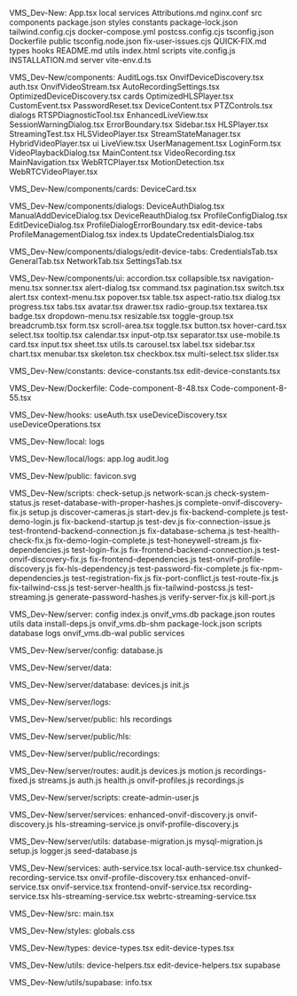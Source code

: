 VMS_Dev-New:
App.tsx              local               services
Attributions.md      nginx.conf          src
components           package.json        styles
constants            package-lock.json   tailwind.config.cjs
docker-compose.yml   postcss.config.cjs  tsconfig.json
Dockerfile           public              tsconfig.node.json
fix-user-issues.cjs  QUICK-FIX.md        types
hooks                README.md           utils
index.html           scripts             vite.config.js
INSTALLATION.md      server              vite-env.d.ts

VMS_Dev-New/components:
AuditLogs.tsx              OnvifDeviceDiscovery.tsx
auth.tsx                   OnvifVideoStream.tsx
AutoRecordingSettings.tsx  OptimizedDeviceDiscovery.tsx
cards                      OptimizedHLSPlayer.tsx
CustomEvent.tsx            PasswordReset.tsx
DeviceContent.tsx          PTZControls.tsx
dialogs                    RTSPDiagnosticTool.tsx
EnhancedLiveView.tsx       SessionWarningDialog.tsx
ErrorBoundary.tsx          Sidebar.tsx
HLSPlayer.tsx              StreamingTest.tsx
HLSVideoPlayer.tsx         StreamStateManager.tsx
HybridVideoPlayer.tsx      ui
LiveView.tsx               UserManagement.tsx
LoginForm.tsx              VideoPlaybackDialog.tsx
MainContent.tsx            VideoRecording.tsx
MainNavigation.tsx         WebRTCPlayer.tsx
MotionDetection.tsx        WebRTCVideoPlayer.tsx

VMS_Dev-New/components/cards:
DeviceCard.tsx

VMS_Dev-New/components/dialogs:
DeviceAuthDialog.tsx    ManualAddDeviceDialog.tsx
DeviceReauthDialog.tsx  ProfileConfigDialog.tsx
EditDeviceDialog.tsx    ProfileDialogErrorBoundary.tsx
edit-device-tabs        ProfileManagementDialog.tsx
index.ts                UpdateCredentialsDialog.tsx

VMS_Dev-New/components/dialogs/edit-device-tabs:
CredentialsTab.tsx  GeneralTab.tsx  NetworkTab.tsx  SettingsTab.tsx

VMS_Dev-New/components/ui:
accordion.tsx     collapsible.tsx    navigation-menu.tsx  sonner.tsx
alert-dialog.tsx  command.tsx        pagination.tsx       switch.tsx
alert.tsx         context-menu.tsx   popover.tsx          table.tsx
aspect-ratio.tsx  dialog.tsx         progress.tsx         tabs.tsx
avatar.tsx        drawer.tsx         radio-group.tsx      textarea.tsx
badge.tsx         dropdown-menu.tsx  resizable.tsx        toggle-group.tsx
breadcrumb.tsx    form.tsx           scroll-area.tsx      toggle.tsx
button.tsx        hover-card.tsx     select.tsx           tooltip.tsx
calendar.tsx      input-otp.tsx      separator.tsx        use-mobile.ts
card.tsx          input.tsx          sheet.tsx            utils.ts
carousel.tsx      label.tsx          sidebar.tsx
chart.tsx         menubar.tsx        skeleton.tsx
checkbox.tsx      multi-select.tsx   slider.tsx

VMS_Dev-New/constants:
device-constants.tsx  edit-device-constants.tsx

VMS_Dev-New/Dockerfile:
Code-component-8-48.tsx  Code-component-8-55.tsx

VMS_Dev-New/hooks:
useAuth.tsx  useDeviceDiscovery.tsx  useDeviceOperations.tsx

VMS_Dev-New/local:
logs

VMS_Dev-New/local/logs:
app.log  audit.log

VMS_Dev-New/public:
favicon.svg

VMS_Dev-New/scripts:
check-setup.js                      network-scan.js
check-system-status.js              reset-database-with-proper-hashes.js
complete-onvif-discovery-fix.js     setup.js
discover-cameras.js                 start-dev.js
fix-backend-complete.js             test-demo-login.js
fix-backend-startup.js              test-dev.js
fix-connection-issue.js             test-frontend-backend-connection.js
fix-database-schema.js              test-health-check-fix.js
fix-demo-login-complete.js          test-honeywell-stream.js
fix-dependencies.js                 test-login-fix.js
fix-frontend-backend-connection.js  test-onvif-discovery-fix.js
fix-frontend-dependencies.js        test-onvif-profile-discovery.js
fix-hls-dependency.js               test-password-fix-complete.js
fix-npm-dependencies.js             test-registration-fix.js
fix-port-conflict.js                test-route-fix.js
fix-tailwind-css.js                 test-server-health.js
fix-tailwind-postcss.js             test-streaming.js
generate-password-hashes.js         verify-server-fix.js
kill-port.js

VMS_Dev-New/server:
config    index.js         onvif_vms.db      package.json       routes    utils
data      install-deps.js  onvif_vms.db-shm  package-lock.json  scripts
database  logs             onvif_vms.db-wal  public             services

VMS_Dev-New/server/config:
database.js

VMS_Dev-New/server/data:

VMS_Dev-New/server/database:
devices.js  init.js

VMS_Dev-New/server/logs:

VMS_Dev-New/server/public:
hls  recordings

VMS_Dev-New/server/public/hls:

VMS_Dev-New/server/public/recordings:

VMS_Dev-New/server/routes:
audit.js  devices.js  motion.js          recordings-fixed.js  streams.js
auth.js   health.js   onvif-profiles.js  recordings.js

VMS_Dev-New/server/scripts:
create-admin-user.js

VMS_Dev-New/server/services:
enhanced-onvif-discovery.js  onvif-discovery.js
hls-streaming-service.js     onvif-profile-discovery.js

VMS_Dev-New/server/utils:
database-migration.js  mysql-migration.js  setup.js
logger.js              seed-database.js

VMS_Dev-New/services:
auth-service.tsx               local-auth-service.tsx
chunked-recording-service.tsx  onvif-profile-discovery.tsx
enhanced-onvif-service.tsx     onvif-service.tsx
frontend-onvif-service.tsx     recording-service.tsx
hls-streaming-service.tsx      webrtc-streaming-service.tsx

VMS_Dev-New/src:
main.tsx

VMS_Dev-New/styles:
globals.css

VMS_Dev-New/types:
device-types.tsx  edit-device-types.tsx

VMS_Dev-New/utils:
device-helpers.tsx  edit-device-helpers.tsx  supabase

VMS_Dev-New/utils/supabase:
info.tsx
